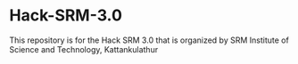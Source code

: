 # Hack-SRM-3.0
This repository is for the Hack SRM 3.0 that is organized by SRM Institute of Science and Technology, Kattankulathur
